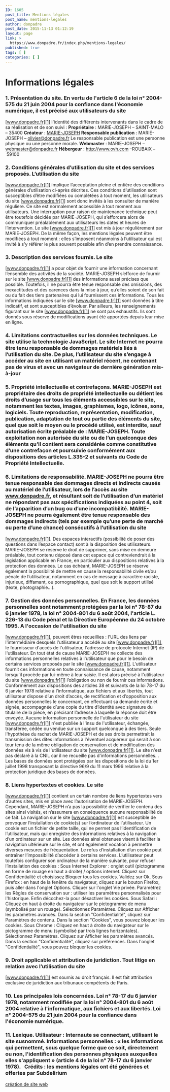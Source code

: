 ```yaml
---
ID: 1605
post_title: Mentions légales
post_name: mentions-legales
author: donpadre
post_date: 2015-11-13 01:12:19
layout: page
link: >
  https://www.donpadre.fr/index.php/mentions-legales/
published: true
tags: [ ]
categories: [ ]
---
```

# Informations légales

### 1\. Présentation du site. En vertu de l'article 6 de la loi n° 2004-575 du 21 juin 2004 pour la confiance dans l'économie numérique, il est précisé aux utilisateurs du site 

[www.donpadre.fr][1] l'identité des différents intervenants dans le cadre de sa réalisation et de son suivi : **Propriétaire** : MARIE-JOSEPH – SAINT-MALO – 35400 **Créateur** : [MARIE-JOSEPH][2] **Responsable publication** : MARIE-JOSEPH – olivier@donpadre.fr Le responsable publication est une personne physique ou une personne morale. **Webmaster** : MARIE-JOSEPH – webmaster@donpadre.fr **Hébergeur** : http://www.ovh.com –ROUBAIX – 59100 
### 2\. Conditions générales d’utilisation du site et des services proposés. L’utilisation du site 

[www.donpadre.fr][1] implique l’acceptation pleine et entière des conditions générales d’utilisation ci-après décrites. Ces conditions d’utilisation sont susceptibles d’être modifiées ou complétées à tout moment, les utilisateurs du site [www.donpadre.fr][1] sont donc invités à les consulter de manière régulière. Ce site est normalement accessible à tout moment aux utilisateurs. Une interruption pour raison de maintenance technique peut être toutefois décidée par MARIE-JOSEPH, qui s’efforcera alors de communiquer préalablement aux utilisateurs les dates et heures de l’intervention. Le site [www.donpadre.fr][1] est mis à jour régulièrement par MARIE-JOSEPH. De la même façon, les mentions légales peuvent être modifiées à tout moment : elles s’imposent néanmoins à l’utilisateur qui est invité à s’y référer le plus souvent possible afin d’en prendre connaissance. 
### 3\. Description des services fournis. Le site 

[www.donpadre.fr][1] a pour objet de fournir une information concernant l’ensemble des activités de la société. MARIE-JOSEPH s’efforce de fournir sur le site [www.donpadre.fr][1] des informations aussi précises que possible. Toutefois, il ne pourra être tenue responsable des omissions, des inexactitudes et des carences dans la mise à jour, qu’elles soient de son fait ou du fait des tiers partenaires qui lui fournissent ces informations. Tous les informations indiquées sur le site [www.donpadre.fr][1] sont données à titre indicatif, et sont susceptibles d’évoluer. Par ailleurs, les renseignements figurant sur le site [www.donpadre.fr][1] ne sont pas exhaustifs. Ils sont donnés sous réserve de modifications ayant été apportées depuis leur mise en ligne. 
### 4\. Limitations contractuelles sur les données techniques. Le site utilise la technologie JavaScript. Le site Internet ne pourra être tenu responsable de dommages matériels liés à l’utilisation du site. De plus, l’utilisateur du site s’engage à accéder au site en utilisant un matériel récent, ne contenant pas de virus et avec un navigateur de dernière génération mis-à-jour 

### 5\. Propriété intellectuelle et contrefaçons. MARIE-JOSEPH est propriétaire des droits de propriété intellectuelle ou détient les droits d’usage sur tous les éléments accessibles sur le site, notamment les textes, images, graphismes, logo, icônes, sons, logiciels. Toute reproduction, représentation, modification, publication, adaptation de tout ou partie des éléments du site, quel que soit le moyen ou le procédé utilisé, est interdite, sauf autorisation écrite préalable de : MARIE-JOSEPH. Toute exploitation non autorisée du site ou de l’un quelconque des éléments qu’il contient sera considérée comme constitutive d’une contrefaçon et poursuivie conformément aux dispositions des articles L.335-2 et suivants du Code de Propriété Intellectuelle. 

### 6\. Limitations de responsabilité. MARIE-JOSEPH ne pourra être tenue responsable des dommages directs et indirects causés au matériel de l’utilisateur, lors de l’accès au site www.donpadre.fr, et résultant soit de l’utilisation d’un matériel ne répondant pas aux spécifications indiquées au point 4, soit de l’apparition d’un bug ou d’une incompatibilité. MARIE-JOSEPH ne pourra également être tenue responsable des dommages indirects (tels par exemple qu’une perte de marché ou perte d’une chance) consécutifs à l’utilisation du site 

[www.donpadre.fr][1]. Des espaces interactifs (possibilité de poser des questions dans l’espace contact) sont à la disposition des utilisateurs. MARIE-JOSEPH se réserve le droit de supprimer, sans mise en demeure préalable, tout contenu déposé dans cet espace qui contreviendrait à la législation applicable en France, en particulier aux dispositions relatives à la protection des données. Le cas échéant, MARIE-JOSEPH se réserve également la possibilité de mettre en cause la responsabilité civile et/ou pénale de l’utilisateur, notamment en cas de message à caractère raciste, injurieux, diffamant, ou pornographique, quel que soit le support utilisé (texte, photographie…). 
### 7\. Gestion des données personnelles. En France, les données personnelles sont notamment protégées par la loi n° 78-87 du 6 janvier 1978, la loi n° 2004-801 du 6 août 2004, l'article L. 226-13 du Code pénal et la Directive Européenne du 24 octobre 1995. A l'occasion de l'utilisation du site 

[www.donpadre.fr][1], peuvent êtres recueillies : l'URL des liens par l'intermédiaire desquels l'utilisateur a accédé au site [www.donpadre.fr][1], le fournisseur d'accès de l'utilisateur, l'adresse de protocole Internet (IP) de l'utilisateur. En tout état de cause MARIE-JOSEPH ne collecte des informations personnelles relatives à l'utilisateur que pour le besoin de certains services proposés par le site [www.donpadre.fr][1]. L'utilisateur fournit ces informations en toute connaissance de cause, notamment lorsqu'il procède par lui-même à leur saisie. Il est alors précisé à l'utilisateur du site [www.donpadre.fr][1] l’obligation ou non de fournir ces informations. Conformément aux dispositions des articles 38 et suivants de la loi 78-17 du 6 janvier 1978 relative à l’informatique, aux fichiers et aux libertés, tout utilisateur dispose d’un droit d’accès, de rectification et d’opposition aux données personnelles le concernant, en effectuant sa demande écrite et signée, accompagnée d’une copie du titre d’identité avec signature du titulaire de la pièce, en précisant l’adresse à laquelle la réponse doit être envoyée. Aucune information personnelle de l'utilisateur du site [www.donpadre.fr][1] n'est publiée à l'insu de l'utilisateur, échangée, transférée, cédée ou vendue sur un support quelconque à des tiers. Seule l'hypothèse du rachat de MARIE-JOSEPH et de ses droits permettrait la transmission des dites informations à l'éventuel acquéreur qui serait à son tour tenu de la même obligation de conservation et de modification des données vis à vis de l'utilisateur du site [www.donpadre.fr][1]. Le site n'est pas déclaré à la CNIL car il ne recueille pas d'informations personnelles. . Les bases de données sont protégées par les dispositions de la loi du 1er juillet 1998 transposant la directive 96/9 du 11 mars 1996 relative à la protection juridique des bases de données. 
### 8\. Liens hypertextes et cookies. Le site 

[www.donpadre.fr][1] contient un certain nombre de liens hypertextes vers d’autres sites, mis en place avec l’autorisation de MARIE-JOSEPH. Cependant, MARIE-JOSEPH n’a pas la possibilité de vérifier le contenu des sites ainsi visités, et n’assumera en conséquence aucune responsabilité de ce fait. La navigation sur le site [www.donpadre.fr][1] est susceptible de provoquer l’installation de cookie(s) sur l’ordinateur de l’utilisateur. Un cookie est un fichier de petite taille, qui ne permet pas l’identification de l’utilisateur, mais qui enregistre des informations relatives à la navigation d’un ordinateur sur un site. Les données ainsi obtenues visent à faciliter la navigation ultérieure sur le site, et ont également vocation à permettre diverses mesures de fréquentation. Le refus d’installation d’un cookie peut entraîner l’impossibilité d’accéder à certains services. L’utilisateur peut toutefois configurer son ordinateur de la manière suivante, pour refuser l’installation des cookies : Sous Internet Explorer : onglet outil (pictogramme en forme de rouage en haut a droite) / options internet. Cliquez sur Confidentialité et choisissez Bloquer tous les cookies. Validez sur Ok. Sous Firefox : en haut de la fenêtre du navigateur, cliquez sur le bouton Firefox, puis aller dans l'onglet Options. Cliquer sur l'onglet Vie privée. Paramétrez les Règles de conservation sur : utiliser les paramètres personnalisés pour l'historique. Enfin décochez-la pour désactiver les cookies. Sous Safari : Cliquez en haut à droite du navigateur sur le pictogramme de menu (symbolisé par un rouage). Sélectionnez Paramètres. Cliquez sur Afficher les paramètres avancés. Dans la section "Confidentialité", cliquez sur Paramètres de contenu. Dans la section "Cookies", vous pouvez bloquer les cookies. Sous Chrome : Cliquez en haut à droite du navigateur sur le pictogramme de menu (symbolisé par trois lignes horizontales). Sélectionnez Paramètres. Cliquez sur Afficher les paramètres avancés. Dans la section "Confidentialité", cliquez sur préférences. Dans l'onglet "Confidentialité", vous pouvez bloquer les cookies. 
### 9\. Droit applicable et attribution de juridiction. Tout litige en relation avec l’utilisation du site 

[www.donpadre.fr][1] est soumis au droit français. Il est fait attribution exclusive de juridiction aux tribunaux compétents de Paris. 
### 10\. Les principales lois concernées. Loi n° 78-17 du 6 janvier 1978, notamment modifiée par la loi n° 2004-801 du 6 août 2004 relative à l'informatique, aux fichiers et aux libertés. Loi n° 2004-575 du 21 juin 2004 pour la confiance dans l'économie numérique. 

### 11\. Lexique. Utilisateur : Internaute se connectant, utilisant le site susnommé. Informations personnelles : « les informations qui permettent, sous quelque forme que ce soit, directement ou non, l'identification des personnes physiques auxquelles elles s'appliquent » (article 4 de la loi n° 78-17 du 6 janvier 1978).   Crédits : les mentions légales ont été générées et offertes par Subdelirium 

<a href="http://www.subdelirium.com/competences/creation-de-sites-web" target="_blank">création de site web</a>

 [1]: http://www.donpadre.fr "MARIE-JOSEPH - www.donpadre.fr"
 [2]: http://www.donpadre.fr